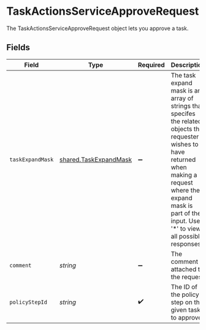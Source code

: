 # TaskActionsServiceApproveRequest

The TaskActionsServiceApproveRequest object lets you approve a task.


## Fields

| Field                                                                                                                                                                                                                         | Type                                                                                                                                                                                                                          | Required                                                                                                                                                                                                                      | Description                                                                                                                                                                                                                   |
| ----------------------------------------------------------------------------------------------------------------------------------------------------------------------------------------------------------------------------- | ----------------------------------------------------------------------------------------------------------------------------------------------------------------------------------------------------------------------------- | ----------------------------------------------------------------------------------------------------------------------------------------------------------------------------------------------------------------------------- | ----------------------------------------------------------------------------------------------------------------------------------------------------------------------------------------------------------------------------- |
| `taskExpandMask`                                                                                                                                                                                                              | [shared.TaskExpandMask](../../../sdk/models/shared/taskexpandmask.md)                                                                                                                                                         | :heavy_minus_sign:                                                                                                                                                                                                            | The task expand mask is an array of strings that specifes the related objects the requester wishes to have returned when making a request where the expand mask is part of the input. Use '*' to view all possible responses. |
| `comment`                                                                                                                                                                                                                     | *string*                                                                                                                                                                                                                      | :heavy_minus_sign:                                                                                                                                                                                                            | The comment attached to the request.                                                                                                                                                                                          |
| `policyStepId`                                                                                                                                                                                                                | *string*                                                                                                                                                                                                                      | :heavy_check_mark:                                                                                                                                                                                                            | The ID of the policy step on the given task to approve.                                                                                                                                                                       |